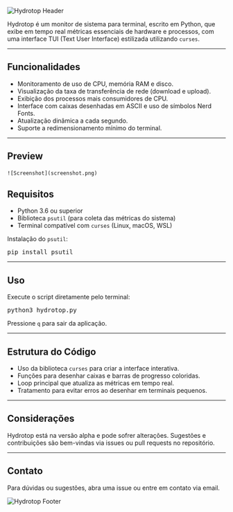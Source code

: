   <p class="center">
    <img src="https://capsule-render.vercel.app/api?type=waving&color=8BE9FD&height=220&section=header&text=Hydrotop&fontSize=40&fontColor=F8F8F2" alt="Hydrotop Header" />
  </p>

  <p>Hydrotop é um monitor de sistema para terminal, escrito em Python, que exibe em tempo real métricas essenciais de hardware e processos, com uma interface TUI (Text User Interface) estilizada utilizando <code>curses</code>.</p>

---

  <h2>Funcionalidades</h2>
  <ul>
    <li>Monitoramento de uso de CPU, memória RAM e disco.</li>
    <li>Visualização da taxa de transferência de rede (download e upload).</li>
    <li>Exibição dos processos mais consumidores de CPU.</li>
    <li>Interface com caixas desenhadas em ASCII e uso de símbolos Nerd Fonts.</li>
    <li>Atualização dinâmica a cada segundo.</li>
    <li>Suporte a redimensionamento mínimo do terminal.</li>
  </ul>

  <hr />

  <h2>Preview</h2>

    ![Screenshot](screenshot.png)

  <h2>Requisitos</h2>
  <ul>
    <li>Python 3.6 ou superior</li>
    <li>Biblioteca <code>psutil</code> (para coleta das métricas do sistema)</li>
    <li>Terminal compatível com <code>curses</code> (Linux, macOS, WSL)</li>
  </ul>
  <p>Instalação do <code>psutil</code>:</p>
  <pre>pip install psutil</pre>

  <hr />

  <h2>Uso</h2>
  <p>Execute o script diretamente pelo terminal:</p>
  <pre>python3 hydrotop.py</pre>
  <p>Pressione <code>q</code> para sair da aplicação.</p>

  <hr />

  <h2>Estrutura do Código</h2>
  <ul>
    <li>Uso da biblioteca <code>curses</code> para criar a interface interativa.</li>
    <li>Funções para desenhar caixas e barras de progresso coloridas.</li>
    <li>Loop principal que atualiza as métricas em tempo real.</li>
    <li>Tratamento para evitar erros ao desenhar em terminais pequenos.</li>
  </ul>

  <hr />

  <h2>Considerações</h2>
  <p>Hydrotop está na versão alpha e pode sofrer alterações. Sugestões e contribuições são bem-vindas via issues ou pull requests no repositório.</p>

  <hr />

  <h2>Contato</h2>
  <p>Para dúvidas ou sugestões, abra uma issue ou entre em contato via email.</p>

  <p class="center">
    <img src="https://capsule-render.vercel.app/api?type=waving&color=8BE9FD&height=120&section=footer" alt="Hydrotop Footer" />
  </p>

</body>
</html>
